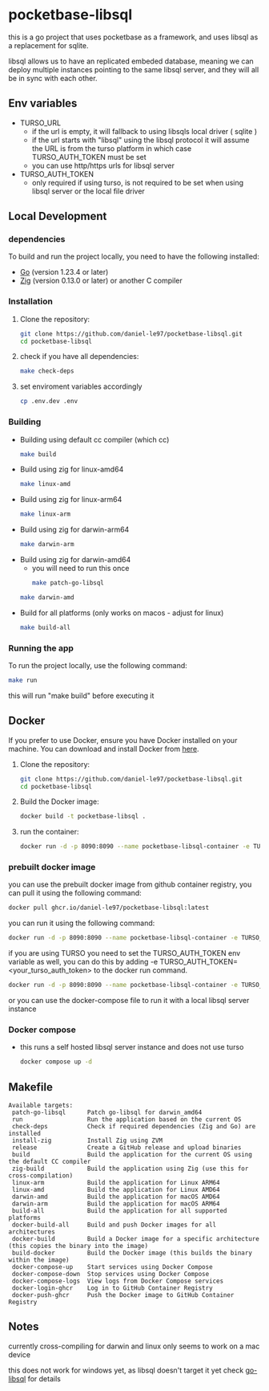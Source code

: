 # pocketbase-libsql

this is a go project that uses pocketbase as a framework, and uses libsql as a replacement for sqlite.

libsql allows us to have an replicated embeded database, meaning we can deploy multiple instances pointing to the same libsql server, and they will all be in sync with each other.

## Env variables
 * TURSO_URL
    - if the url is empty, it will fallback to using libsqls local driver ( sqlite )
    - if the url starts with "libsql" using the libsql protocol it will assume the URL is from the turso platform in which case TURSO_AUTH_TOKEN must be set
    - you can use http/https urls for libsql server
 * TURSO_AUTH_TOKEN
    - only required if using turso, is not required to be set when using libsql server or the local file driver


## Local Development

### dependencies
To build and run the project locally, you need to have the following installed:

- [Go](https://golang.org/doc/install) (version 1.23.4 or later)
- [Zig](https://ziglang.org/download/) (version 0.13.0 or later) or another C compiler



### Installation
1. Clone the repository:

    ```sh
    git clone https://github.com/daniel-le97/pocketbase-libsql.git
    cd pocketbase-libsql
    ```

2. check if you have all dependencies:

    ```sh
    make check-deps
    ```

3. set enviroment variables accordingly
    ```sh
    cp .env.dev .env
    ```

### Building
- Building using default cc compiler (which cc)
    ```sh
    make build
    ```
- Build using zig for linux-amd64
    ```sh
    make linux-amd
    ```
- Build using zig for linux-arm64
    ```sh
    make linux-arm
    ```
- Build using zig for darwin-arm64
    ```sh
    make darwin-arm
    ```
- Build using zig for darwin-amd64
    - you will need to run this once
        ```sh
        make patch-go-libsql
        ```
    ```sh
    make darwin-amd
    ```
- Build for all platforms (only works on macos - adjust for linux)
    ```sh
    make build-all
    ```

### Running the app

To run the project locally, use the following command:

```sh
make run
```
this will run "make build" before executing it

## Docker


If you prefer to use Docker, ensure you have Docker installed on your machine. You can download and install Docker from [here](https://www.docker.com/get-started).

1. Clone the repository:

    ```sh
    git clone https://github.com/daniel-le97/pocketbase-libsql.git
    cd pocketbase-libsql
    ```

2. Build the Docker image:

    ```sh
    docker build -t pocketbase-libsql .
    ```
3. run the container:
    ```sh
    docker run -d -p 8090:8090 --name pocketbase-libsql-container -e TURSO_URL=<your_turso_url> pocketbase-libsql
    ```

### prebuilt docker image
you can use the prebuilt docker image from github container registry, you can pull it using the following command:

```sh
docker pull ghcr.io/daniel-le97/pocketbase-libsql:latest
```
you can run it using the following command:

```sh
docker run -d -p 8090:8090 --name pocketbase-libsql-container -e TURSO_URL=<your_turso_url> ghcr.io/daniel-le97/pocketbase-libsql:latest
```
if you are using TURSO you need to set the TURSO_AUTH_TOKEN env variable as well, you can do this by adding -e TURSO_AUTH_TOKEN=<your_turso_auth_token> to the docker run command.

```sh
docker run -d -p 8090:8090 --name pocketbase-libsql-container -e TURSO_URL=<your_turso_url> -e TURSO_AUTH_TOKEN=<your_turso_auth_token> ghcr.io/daniel-le97/pocketbase-libsql:latest
```

or you can use the docker-compose file to run it with a local libsql server instance
### Docker compose
- this runs a self hosted libsql server instance and does not use turso
    ```sh
    docker compose up -d
    ```

## Makefile

```
Available targets:
 patch-go-libsql      Patch go-libsql for darwin_amd64
 run                  Run the application based on the current OS
 check-deps           Check if required dependencies (Zig and Go) are installed
 install-zig          Install Zig using ZVM
 release              Create a GitHub release and upload binaries
 build                Build the application for the current OS using the default CC compiler
 zig-build            Build the application using Zig (use this for cross-compilation)
 linux-arm            Build the application for Linux ARM64
 linux-amd            Build the application for Linux AMD64
 darwin-amd           Build the application for macOS AMD64
 darwin-arm           Build the application for macOS ARM64
 build-all            Build the application for all supported platforms
 docker-build-all     Build and push Docker images for all architectures
 docker-build         Build a Docker image for a specific architecture (this copies the binary into the image)
 build-docker         Build the Docker image (this builds the binary within the image)
 docker-compose-up    Start services using Docker Compose
 docker-compose-down  Stop services using Docker Compose
 docker-compose-logs  View logs from Docker Compose services
 docker-login-ghcr    Log in to GitHub Container Registry
 docker-push-ghcr     Push the Docker image to GitHub Container Registry
```

## Notes
currently cross-compiling for darwin and linux only seems to work on a mac device

this does not work for windows yet, as libsql doesn't target it yet check [go-libsql](https://github.com/tursodatabase/go-libsql) for details